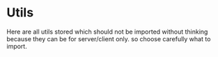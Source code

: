 # Utils

Here are all utils stored which should not be imported without thinking because they can be for server/client only. so choose carefully what to import.
